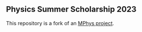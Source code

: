 ## Physics Summer Scholarship 2023

This repository is a fork of an [MPhys project](https://github.com/matysek00/mphys-code). 
